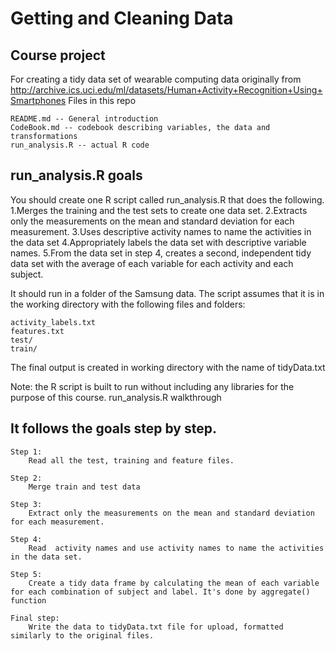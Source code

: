 # Getting and Cleaning Data

## Course project

For creating a tidy data set of wearable computing data originally from http://archive.ics.uci.edu/ml/datasets/Human+Activity+Recognition+Using+Smartphones
Files in this repo

    README.md -- General introduction
    CodeBook.md -- codebook describing variables, the data and transformations
    run_analysis.R -- actual R code

## run_analysis.R goals

You should create one R script called run_analysis.R that does the following. 
1.Merges the training and the test sets to create one data set.
2.Extracts only the measurements on the mean and standard deviation for each measurement. 
3.Uses descriptive activity names to name the activities in the data set
4.Appropriately labels the data set with descriptive variable names. 
5.From the data set in step 4, creates a second, independent tidy data set with the average of each variable for each activity and each subject.


It should run in a folder of the Samsung data. The script assumes that it is in the working directory with the following files and folders:

    activity_labels.txt
    features.txt
    test/
    train/

The final output is created in working directory with the name of tidyData.txt

Note: the R script is built to run without including any libraries for the purpose of this course.
run_analysis.R walkthrough

## It follows the goals step by step.

    Step 1:
        Read all the test, training and feature files.

    Step 2:
        Merge train and test data

    Step 3:
        Extract only the measurements on the mean and standard deviation for each measurement.
        
    Step 4:
        Read  activity names and use activity names to name the activities in the data set.

    Step 5:
        Create a tidy data frame by calculating the mean of each variable for each combination of subject and label. It's done by aggregate() function

    Final step:
        Write the data to tidyData.txt file for upload, formatted similarly to the original files.

